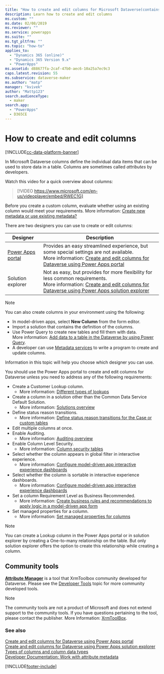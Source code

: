 ```yaml
---
title: "How to create and edit columns for Microsoft Dataverse(contains video) | MicrosoftDocs"
description: Learn how to create and edit columns
ms.custom: ""
ms.date: 02/08/2019
ms.reviewer: ""
ms.service: powerapps
ms.suite: ""
ms.tgt_pltfrm: ""
ms.topic: "how-to"
applies_to: 
  - "Dynamics 365 (online)"
  - "Dynamics 365 Version 9.x"
  - "PowerApps"
ms.assetid: d88677fa-2caf-47b0-aec6-10a25a7ec9c3
caps.latest.revision: 55
ms.subservice: dataverse-maker
ms.author: "matp"
manager: "kvivek"
author: "Mattp123"
search.audienceType: 
  - maker
search.app: 
  - "PowerApps"
  - D365CE
---
```

# How to create and edit columns

[!INCLUDE[cc-data-platform-banner](../../includes/cc-data-platform-banner.md)]

In Microsoft Dataverse columns define the individual data items that can be used to store data in a table. Columns are sometimes called *attributes* by developers. 

Watch this video for a quick overview about columns:
> [!VIDEO https://www.microsoft.com/en-us/videoplayer/embed/RWEC1G]
  
Before you create a custom column, evaluate whether using an existing column would meet your requirements. More information: [Create new metadata or use existing metadata?](create-edit-metadata.md#create-new-metadata-or-use-existing-metadata)

There are two designers you can use to create or edit columns:

|Designer| Description|
|--|--|
|[Power Apps portal](https://make.powerapps.com/?utm_source=padocs&utm_medium=linkinadoc&utm_campaign=referralsfromdoc)|Provides an easy streamlined experience, but some special settings are not available.<br />More information: [Create and edit columns for Dataverse using Power Apps portal](create-edit-field-portal.md)|
|Solution explorer|Not as easy, but provides for more flexibility for less common requirements.<br />More information: [Create and edit columns for Dataverse using Power Apps solution explorer](create-edit-field-solution-explorer.md) |

> [!NOTE]
> You can also create columns in your environment using the following:
> - In model-driven apps, select **New Column** from the form editor.
> - Import a solution that contains the definition of the columns.
> - Use Power Query to create new tables and fill them with data.<br />More information: [Add data to a table in the Dataverse by using Power Query](./add-data-power-query.md).
> - A developer can use [Metadata services](/powerapps/developer/data-platform/use-web-services#metadata-services) to write a program to create and update columns.

Information in this topic will help you choose which designer you can use. 

You should use the Power Apps portal to create and edit columns for Dataverse unless you need to address any of the following requirements:

- Create a Customer Lookup column. 
   - More information: [Different types of lookups](types-of-fields.md#different-types-of-lookups)
- Create a column in a solution other than the Common Data Service Default Solution. 
   - More information: [Solutions overview](solutions-overview.md)
- Define status reason transitions. 
   - More information: [Define status reason transitions for the Case or custom tables](define-status-reason-transitions.md)
- Edit multiple columns at once.
- Enable Auditing. 
   - More information: [Auditing overview](../../developer/data-platform/auditing-overview.md)
- Enable Column Level Security. 
   - More information: [Column security tables](../../developer/data-platform/field-security-entities.md)
- Select whether the column appears in global filter in interactive experience. 
   - More information: [Configure model-driven app interactive experience dashboards](../model-driven-apps/configure-interactive-experience-dashboards.md)
- Select whether the column is sortable in interactive experience dashboards. 
   - More information: [Configure model-driven app interactive experience dashboards](../model-driven-apps/configure-interactive-experience-dashboards.md)
- Set a column Requirement Level as Business Recommended. 
   - More information: [Create business rules and recommendations to apply logic in a model-driven app form](../model-driven-apps/create-business-rules-recommendations-apply-logic-form.md)
- Set managed properties for a column. 
   - More information: [Set managed properties for columns](set-managed-properties-for-field.md)

> [!NOTE]
> You can create a Lookup column in the Power Apps portal or in solution explorer by creating a One-to-many relationship on the table. But only solution explorer offers the option to create this relationship while creating a column.

## Community tools

**[Attribute Manager](https://www.xrmtoolbox.com/plugins/DLaB.Xrm.AttributeManager/)** is a tool that XrmToolbox community developed for Dataverse. Please see the [Developer Tools](/dynamics365/customer-engagement/developer/developer-tools) topic for more community developed tools.

> [!NOTE]
> The community tools are not a product of Microsoft and does not extend support to the community tools. 
> If you have questions pertaining to the tool, please contact the publisher. More Information: [XrmToolBox](https://www.xrmtoolbox.com).

### See also  
[Create and edit columns for Dataverse using Power Apps portal](create-edit-field-portal.md)<br />
[Create and edit columns for Dataverse using Power Apps solution explorer](create-edit-field-solution-explorer.md)<br />
[Types of columns and column data types](types-of-fields.md)<br />
[Developer Documentation: Work with attribute metadata](/dynamics365/customer-engagement/developer/org-service/work-attribute-metadata)
 


[!INCLUDE[footer-include](../../includes/footer-banner.md)]